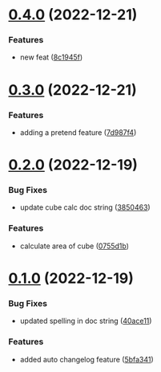 # [0.4.0](https://github.com/joshlynchONS/pytest_demo/compare/v0.3.0...v0.4.0) (2022-12-21)


### Features

* new feat ([8c1945f](https://github.com/joshlynchONS/pytest_demo/commit/8c1945fdeabc1671c4bd3c3d5190ea55c5f3d2f1))



# [0.3.0](https://github.com/joshlynchONS/pytest_demo/compare/v0.2.0...v0.3.0) (2022-12-21)


### Features

* adding a pretend feature ([7d987f4](https://github.com/joshlynchONS/pytest_demo/commit/7d987f4ff027dd8c3ef868649d4cf607c77a85cc))



# [0.2.0](https://github.com/joshlynchONS/pytest_demo/compare/v0.1.0...v0.2.0) (2022-12-19)


### Bug Fixes

* update cube calc doc string ([3850463](https://github.com/joshlynchONS/pytest_demo/commit/38504637b9e510e16391dc2dbeb4fce094a1dcc8))


### Features

* calculate area of cube ([0755d1b](https://github.com/joshlynchONS/pytest_demo/commit/0755d1bf0a9501222cc376d1d653edfdee34cd93))



# [0.1.0](https://github.com/joshlynchONS/pytest_demo/compare/5bfa34149e8d93ef0d8fa46c004c95ae77885276...v0.1.0) (2022-12-19)


### Bug Fixes

* updated spelling in doc string ([40ace11](https://github.com/joshlynchONS/pytest_demo/commit/40ace11751b0e6b9275d2bc552e0766c3d8cda9a))


### Features

* added auto changelog feature ([5bfa341](https://github.com/joshlynchONS/pytest_demo/commit/5bfa34149e8d93ef0d8fa46c004c95ae77885276))



